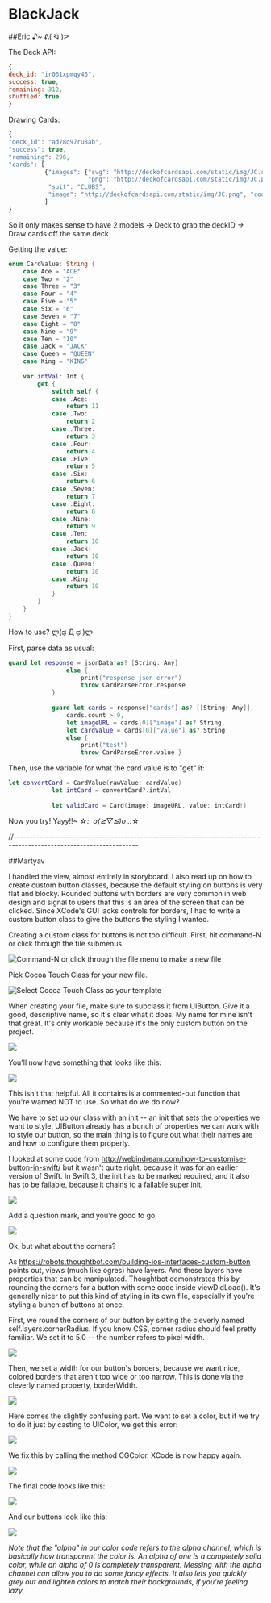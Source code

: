 # BlackJack

##Eric ♪~ ᕕ( ᐛ )ᕗ 

The Deck API:
```Javascript
{
deck_id: "ir061xpmqy46",
success: true,
remaining: 312,
shuffled: true
}
```
Drawing Cards:
```Javascript
{
"deck_id": "ad78q97ru8ab",
"success": true,
"remaining": 296,
"cards": [
          {"images": {"svg": "http://deckofcardsapi.com/static/img/JC.svg",
                      "png": "http://deckofcardsapi.com/static/img/JC.png"},
           "suit": "CLUBS",
           "image": "http://deckofcardsapi.com/static/img/JC.png", "code": "JC", "value": "JACK"}
          ]
}
```


So it only makes sense to have 2 models
-> Deck to grab the deckID
-> Draw cards off the same deck
 
 
Getting the value:
```Swift
enum CardValue: String {
    case Ace = "ACE"
    case Two = "2"
    case Three = "3"
    case Four = "4"
    case Five = "5"
    case Six = "6"
    case Seven = "7"
    case Eight = "8"
    case Nine = "9"
    case Ten = "10"
    case Jack = "JACK"
    case Queen = "QUEEN"
    case King = "KING"
    
    var intVal: Int {
        get {
            switch self {
            case .Ace:
                return 11
            case .Two:
                return 2
            case .Three:
                return 3
            case .Four:
                return 4
            case .Five:
                return 5
            case .Six:
                return 6
            case .Seven:
                return 7
            case .Eight:
                return 8
            case .Nine:
                return 9
            case .Ten:
                return 10
            case .Jack:
                return 10
            case .Queen:
                return 10
            case .King:
                return 10
            }
        }
    }
}
```


How to use?  ლ(ಥ Д ಥ )ლ

First, parse data as usual:
```Swift
guard let response = jsonData as? [String: Any]
                else {
                    print("response json error")
                    throw CardParseError.response
            }
            
            guard let cards = response["cards"] as? [[String: Any]],
                cards.count > 0,
                let imageURL = cards[0]["image"] as? String,
                let cardValue = cards[0]["value"] as? String
                else {
                    print("test")
                    throw CardParseError.value }
```

Then, use the variable for what the card value is to "get" it:
```Swift
let convertCard = CardValue(rawValue: cardValue)
            let intCard = convertCard?.intVal
            
            let validCard = Card(image: imageURL, value: intCard!)
```

Now you try! Yayy!!~ ☆*:. o(≧▽≦)o .:*☆


//--------------------------------------------------------------------------------------------------------------------

##Martyav

I handled the view, almost entirely in storyboard. I also read up on how to create custom button classes, because the default styling on buttons is very flat and blocky. Rounded buttons with borders are very common in web design and signal to users that this is an area of the screen that can be clicked. Since XCode's GUI lacks controls for borders, I had to write a custom button class to give the buttons the styling I wanted.

Creating a custom class for buttons is not too difficult. First, hit command-N or click through the file submenus.

![Command-N or click through the file menu to make a new file](https://cloud.githubusercontent.com/assets/19174201/20250202/615afe0c-a9d9-11e6-9f07-8918f726a22a.png)

Pick Cocoa Touch Class for your new file.

![Select Cocoa Touch Class as your template](https://cloud.githubusercontent.com/assets/19174201/20250199/615ab2c6-a9d9-11e6-8669-765fffee6c0d.png)

When creating your file, make sure to subclass it from UIButton. Give it a good, descriptive name, so it's clear what it does. My name for mine isn't that great. It's only workable because it's the only custom button on the project.

![](https://cloud.githubusercontent.com/assets/19174201/20250198/615a574a-a9d9-11e6-9a99-33449f9e35c7.png)

You'll now have something that looks like this:

![](https://cloud.githubusercontent.com/assets/19174201/20250200/615acbee-a9d9-11e6-958f-be8952d9f571.png)

This isn't that helpful. All it contains is a commented-out function that you're warned NOT to use. So what do we do now?

We have to set up our class with an init -- an init that sets the properties we want to style. UIButton already has a bunch of properties we can work with to style our button, so the main thing is to figure out what their names are and how to configure them properly.

I looked at some code from http://webindream.com/how-to-customise-button-in-swift/ but it wasn't quite right, because it was for an earlier version of Swift. In Swift 3, the init has to be marked required, and it also has to be failable, because it chains to a failable super init.

![](https://cloud.githubusercontent.com/assets/19174201/20250473/2874b30e-a9dd-11e6-8931-acda2ef0619f.png)

Add a question mark, and you're good to go.

![](https://cloud.githubusercontent.com/assets/19174201/20250484/42027464-a9dd-11e6-8ebc-add449004b6a.png)

Ok, but what about the corners?

As https://robots.thoughtbot.com/building-ios-interfaces-custom-button points out, views (much like ogres) have layers. And these layers have properties that can be manipulated. Thoughtbot demonstrates this by rounding the corners for a button with some code inside viewDidLoad(). It's generally nicer to put this kind of styling in its own file, especially if you're styling a bunch of buttons at once.

First, we round the corners of our button by setting the cleverly named self.layers.cornerRadius. If you know CSS, corner radius should feel pretty familiar. We set it to 5.0 -- the number refers to pixel width.  

![](https://cloud.githubusercontent.com/assets/19174201/20250630/b6cab184-a9de-11e6-90ad-f3d3c18ff2cf.png)

Then, we set a width for our button's borders, because we want nice, colored borders that aren't too wide or too narrow. This is done via the cleverly named property, borderWidth.

![](https://cloud.githubusercontent.com/assets/19174201/20250680/55675bd0-a9df-11e6-8c5b-aae3f6982a1e.png)

Here comes the slightly confusing part. We want to set a color, but if we try to do it just by casting to UIColor, we get this error:

![](https://cloud.githubusercontent.com/assets/19174201/20250741/06b4c896-a9e0-11e6-9422-3e873e6767fc.png)

We fix this by calling the method CGColor. XCode is now happy again.

![](https://cloud.githubusercontent.com/assets/19174201/20250628/b6c98fd4-a9de-11e6-9748-acf667d4cab6.png)

The final code looks like this:

![](https://cloud.githubusercontent.com/assets/19174201/20250197/615708f6-a9d9-11e6-9f2c-1738210b5706.png)

And our buttons look like this:

![](https://cloud.githubusercontent.com/assets/19174201/20250779/6ab87202-a9e0-11e6-91e4-512e001e6ac9.png)

*Note that the "alpha" in our color code refers to the alpha channel, which is basically how transparent the color is. An alpha of one is a completely solid color, while an alpha of 0 is completely transparent. Messing with the alpha channel can allow you to do some fancy effects. It also lets you quickly grey out and lighten colors to match their backgrounds, if you're feeling lazy.*

